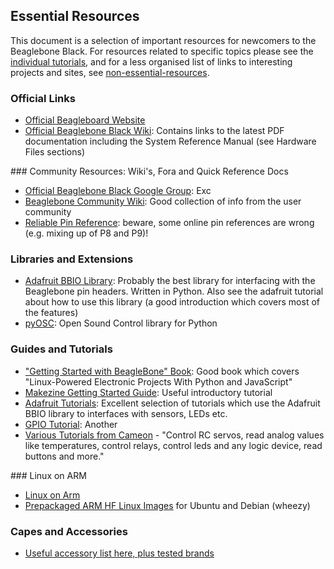 ## Essential Resources

This document is a selection of important resources for newcomers to the Beaglebone Black. For resources related to specific topics please see the [individual tutorials](../../Tutorials), and for a less organised list of links to interesting projects and sites, see [non-essential-resources](../non-essential/non-essential-resources.md).

### Official Links

* [Official Beagleboard Website](http://beagleboard.org)
* [Official Beaglebone Black Wiki](http://elinux.org/Beagleboard:BeagleBoneBlack): Contains links to the latest PDF documentation including the System Reference Manual (see Hardware Files sections)

### Community Resources: Wiki's, Fora and Quick Reference Docs

* [Official Beaglebone Black Google Group](https://groups.google.com/forum/#!categories/beagleboard/beaglebone-black): Exc
* [Beaglebone Community Wiki](http://elinux.org/BeagleBone_Community): Good collection of info from the user community
* [Reliable Pin Reference](http://stuffwemade.net/hwio/beaglebone-pin-reference/): beware, some online pin references are wrong (e.g. mixing up of P8 and P9)!

### Libraries and Extensions

* [Adafruit BBIO Library](https://github.com/adafruit/adafruit-beaglebone-io-python): Probably the best library for interfacing with the Beaglebone pin headers. Written in Python. Also see the adafruit tutorial about how to use this library (a good introduction which covers most of the features)
* [pyOSC](https://trac.v2.nl/wiki/pyOSC): Open Sound Control library for Python

### Guides and Tutorials

* ["Getting Started with BeagleBone" Book](http://shop.oreilly.com/product/0636920028116.do): Good book which covers "Linux-Powered Electronic Projects With Python and JavaScript"
* [Makezine Getting Started Guide](http://makezine.com/projects/make-32/get-started-with-beaglebone/): Useful introductory tutorial
* [Adafruit Tutorials](https://learn.adafruit.com/category/beaglebone): Excellent selection of tutorials which use the Adafruit BBIO library to interfaces with sensors, LEDs etc.
* [GPIO Tutorial](http://shallowsky.com/blog/hardware/beaglebone-black-gpio.html): Another 
* [Various Tutorials from Cameon](http://beaglebone.cameon.net/home) - "Control RC servos, read analog values like temperatures, control relays, control leds and any logic device, read buttons and more."


### Linux on ARM

* [Linux on Arm](http://eewiki.net/display/linuxonarm/BeagleBone+Black)
* [Prepackaged ARM HF Linux Images](http://www.armhf.com) for Ubuntu and Debian (wheezy)

### Capes and Accessories

* [Useful accessory list here, plus tested brands](http://circuitco.com/support/index.php?title=BeagleBone_Black_Accessories)

